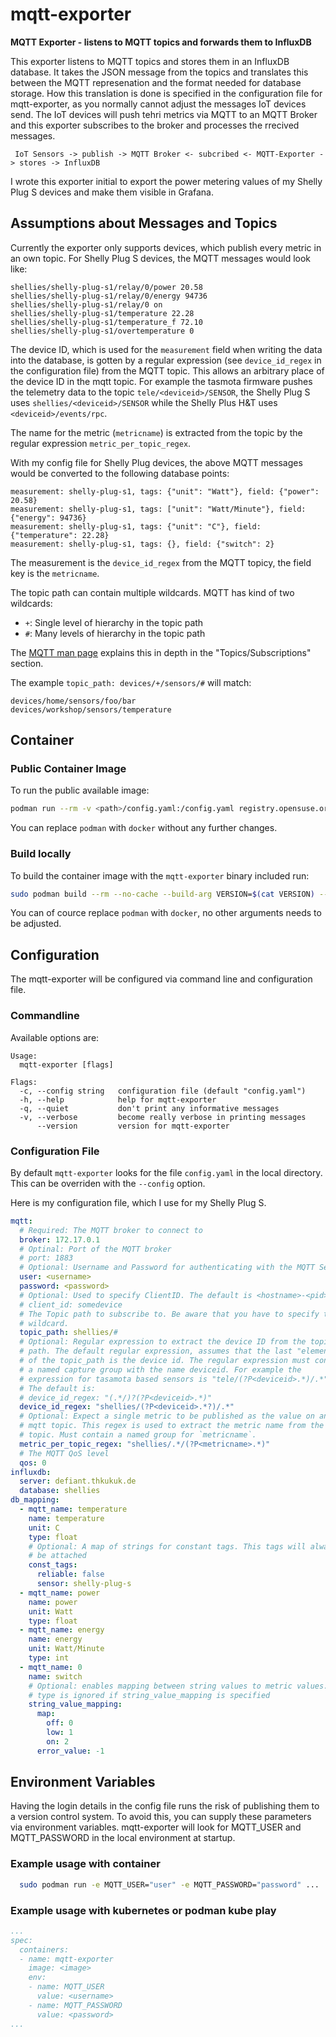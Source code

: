# mqtt-exporter
**MQTT Exporter - listens to MQTT topics and forwards them to InfluxDB**


This exporter listens to MQTT topics and stores them in an InfluxDB database. It takes the JSON message from the topics and translates this between the MQTT represenation and the format needed for database storage. How this translation is done is specified in the configuration file for mqtt-exporter, as you normally cannot adjust the messages IoT devices send. The IoT devices will push tehri metrics via MQTT to an MQTT Broker and this exporter subscribes to the broker and processes the rrecived messages.

```plaintext
 IoT Sensors -> publish -> MQTT Broker <- subcribed <- MQTT-Exporter -> stores -> InfluxDB
 ```

I wrote this exporter initial to export the power metering values of my Shelly Plug S devices and make them visible in Grafana.

## Assumptions about Messages and Topics

Currently the exporter only supports devices, which publish every metric in an own topic. For Shelly Plug S devices, the MQTT messages would look like:

```plaintext
shellies/shelly-plug-s1/relay/0/power 20.58
shellies/shelly-plug-s1/relay/0/energy 94736
shellies/shelly-plug-s1/relay/0 on
shellies/shelly-plug-s1/temperature 22.28
shellies/shelly-plug-s1/temperature_f 72.10
shellies/shelly-plug-s1/overtemperature 0
```

The device ID, which is used for the `measurement` field when writing the data into the database, is gotten by a regular expression (see `device_id_regex` in the configuration file) from the MQTT topic. This allows an arbitrary place of the device ID in the mqtt topic. For example the tasmota firmware pushes the telemetry data to the topic `tele/<deviceid>/SENSOR`, the Shelly Plug S uses `shellies/<deviceid>/SENSOR` while the Shelly Plus H&T uses `<deviceid>/events/rpc`.

The name for the metric (`metricname`) is extracted from the topic by the regular expression `metric_per_topic_regex`.

With my config file for Shelly Plug devices, the above MQTT messages would be converted to the following database points:

```
measurement: shelly-plug-s1, tags: {"unit": "Watt"}, field: {"power": 20.58}
measurement: shelly-plug-s1, tags: ["unit": "Watt/Minute"}, field: {"energy": 94736}
measurement: shelly-plug-s1, tags: {"unit": "C"}, field: {"temperature": 22.28}
measurement: shelly-plug-s1, tags: {}, field: {"switch": 2}
```

The measurement is the `device_id_regex` from the MQTT topicy, the field key is the `metricname`.

The topic path can contain multiple wildcards. MQTT has kind of two wildcards:

* `+`: Single level of hierarchy in the topic path
* `#`: Many levels of hierarchy in the topic path

The [MQTT man page](https://mosquitto.org/man/mqtt-7.html) explains this in depth in the "Topics/Subscriptions" section.

The example `topic_path: devices/+/sensors/#` will match:

```plaintext
devices/home/sensors/foo/bar
devices/workshop/sensors/temperature
```

## Container

### Public Container Image

To run the public available image:

```bash
podman run --rm -v <path>/config.yaml:/config.yaml registry.opensuse.org/home/kukuk/containerfile/mqtt-exporter
```

You can replace `podman` with `docker` without any further changes.

### Build locally

To build the container image with the `mqtt-exporter` binary included run:

```bash
sudo podman build --rm --no-cache --build-arg VERSION=$(cat VERSION) --build-arg BUILDTIME=$(date +%Y-%m-%dT%TZ) -t mqtt-exporter .
```

You can of cource replace `podman` with `docker`, no other arguments needs to be adjusted.

## Configuration

The mqtt-exporter will be configured via command line and configuration file.

### Commandline

Available options are:
```plaintext
Usage:
  mqtt-exporter [flags]

Flags:
  -c, --config string   configuration file (default "config.yaml")
  -h, --help            help for mqtt-exporter
  -q, --quiet           don't print any informative messages
  -v, --verbose         become really verbose in printing messages
      --version         version for mqtt-exporter
```

### Configuration File

By default `mqtt-exporter` looks for the file `config.yaml` in the local directory. This can be overriden with the `--config` option.

Here is my configuration file, which I use for my Shelly Plug S.

```yaml
mqtt:
  # Required: The MQTT broker to connect to
  broker: 172.17.0.1
  # Optinal: Port of the MQTT broker
  # port: 1883
  # Optional: Username and Password for authenticating with the MQTT Server
  user: <username>
  password: <password>
  # Optional: Used to specify ClientID. The default is <hostname>-<pid>
  # client_id: somedevice
  # The Topic path to subscribe to. Be aware that you have to specify the
  # wildcard.
  topic_path: shellies/#
  # Optional: Regular expression to extract the device ID from the topic
  # path. The default regular expression, assumes that the last "element"
  # of the topic_path is the device id. The regular expression must contain
  # a named capture group with the name deviceid. For example the
  # expression for tasamota based sensors is "tele/(?P<deviceid>.*)/.*".
  # The default is:
  # device_id_regex: "(.*/)?(?P<deviceid>.*)"
  device_id_regex: "shellies/(?P<deviceid>.*?)/.*"
  # Optional: Expect a single metric to be published as the value on an
  # mqtt topic. This regex is used to extract the metric name from the
  # topic. Must contain a named group for `metricname`.
  metric_per_topic_regex: "shellies/.*/(?P<metricname>.*)"
  # The MQTT QoS level
  qos: 0
influxdb:
  server: defiant.thkukuk.de
  database: shellies
db_mapping:
  - mqtt_name: temperature
    name: temperature
    unit: C
    type: float
    # Optional: A map of strings for constant tags. This tags will always
    # be attached
    const_tags:
      reliable: false
      sensor: shelly-plug-s
  - mqtt_name: power
    name: power
    unit: Watt
    type: float
  - mqtt_name: energy
    name: energy
    unit: Watt/Minute
    type: int
  - mqtt_name: 0
    name: switch
    # Optional: enables mapping between string values to metric values.
    # type is ignored if string_value_mapping is specified
    string_value_mapping:
      map:
        off: 0
        low: 1
        on: 2
      error_value: -1
```

## Environment Variables

Having the login details in the config file runs the risk of publishing them to a version control system. To avoid this, you can supply these parameters via environment variables. mqtt-exporter will look for MQTT_USER and MQTT_PASSWORD in the local environment at startup.

### Example usage with container

```bash
  sudo podman run -e MQTT_USER="user" -e MQTT_PASSWORD="password" ...
```

### Example usage with kubernetes or podman kube play

```yaml
...
spec:
  containers:
  - name: mqtt-exporter
    image: <image>
    env:
    - name: MQTT_USER
      value: <username>
    - name: MQTT_PASSWORD
      value: <password>
...
```
